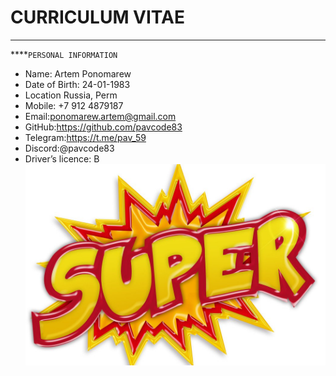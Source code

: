 # CURRICULUM VITAE
---
****`PERSONAL INFORMATION`  
* Name:	Artem Ponomarew
* Date of Birth:	24-01-1983
* Location	Russia, Perm
* Mobile:	+7 912 4879187
* Email:ponomarew.artem@gmail.com
* GitHub:https://github.com/pavcode83
* Telegram:https://t.me/pav_59
* Discord:@pavcode83
* Driver’s licence:	B
![](/Super-8-K.jpg) 
